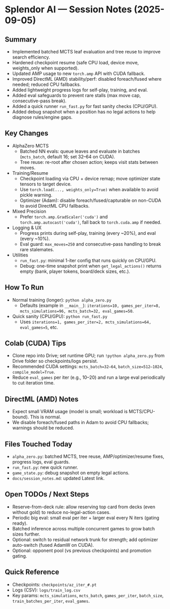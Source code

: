 # Splendor AI — Session Notes (2025-09-05)

## Summary
- Implemented batched MCTS leaf evaluation and tree reuse to improve search efficiency.
- Hardened checkpoint resume (safe CPU load, device move, weights_only when supported).
- Updated AMP usage to new `torch.amp` API with CUDA fallback.
- Improved DirectML (AMD) stability/perf: disabled foreach/fused where needed; reduced CPU fallbacks.
- Added lightweight progress logs for self-play, training, and eval.
- Added eval safeguards to prevent rare stalls (max move cap, consecutive-pass break).
- Added a quick runner `run_fast.py` for fast sanity checks (CPU/GPU).
- Added debug snapshot when a position has no legal actions to help diagnose rules/engine gaps.

## Key Changes
- AlphaZero MCTS
  - Batched NN evals: queue leaves and evaluate in batches (`mcts_batch`, default 16; set 32–64 on CUDA).
  - Tree reuse: re-root after chosen action; keeps visit stats between moves.
- Training/Resume
  - Checkpoint loading via CPU + device remap; move optimizer state tensors to target device.
  - Use `torch.load(..., weights_only=True)` when available to avoid pickle warning.
  - Optimizer (Adam): disable foreach/fused/capturable on non-CUDA to avoid DirectML CPU fallbacks.
- Mixed Precision
  - Prefer `torch.amp.GradScaler('cuda')` and `torch.amp.autocast('cuda')`, fall back to `torch.cuda.amp` if needed.
- Logging & UX
  - Progress prints during self-play, training (every ~20%), and eval (every ~10%).
  - Eval guard: `max_moves=250` and consecutive-pass handling to break rare stalemates.
- Utilities
  - `run_fast.py`: minimal 1-iter config that runs quickly on CPU/GPU.
  - Debug: one-time snapshot print when `get_legal_actions()` returns empty (bank, player tokens, board/deck sizes, etc.).

## How To Run
- Normal training (longer): `python alpha_zero.py`
  - Defaults (example in `__main__`): `iterations=10, games_per_iter=8, mcts_simulations=96, mcts_batch=32, eval_games=50`.
- Quick sanity (CPU/GPU): `python run_fast.py`
  - Uses `iterations=1, games_per_iter=2, mcts_simulations=64, eval_games=5`, etc.

## Colab (CUDA) Tips
- Clone repo into Drive; set runtime GPU; run `!python alpha_zero.py` from Drive folder so checkpoints/logs persist.
- Recommended CUDA settings: `mcts_batch=32–64`, `batch_size=512–1024`, `compile_model=True`.
- Reduce `eval_games` per iter (e.g., 10–20) and run a large eval periodically to cut iteration time.

## DirectML (AMD) Notes
- Expect small VRAM usage (model is small; workload is MCTS/CPU-bound). This is normal.
- We disable foreach/fused paths in Adam to avoid CPU fallbacks; warnings should be reduced.

## Files Touched Today
- `alpha_zero.py`: batched MCTS, tree reuse, AMP/optimizer/resume fixes, progress logs, eval guards.
- `run_fast.py`: new quick runner.
- `game_state.py`: debug snapshot on empty legal actions.
- `docs/session_notes.md`: updated Latest link.

## Open TODOs / Next Steps
- Reserve-from-deck rule: allow reserving top card from decks (even without gold) to reduce no-legal-action cases.
- Periodic big eval: small eval per iter + larger eval every N iters (gating ready).
- Batched inference across multiple concurrent games to grow batch sizes further.
- Optional: switch to residual network trunk for strength; add optimizer auto-switch (fused AdamW on CUDA).
- Optional: opponent pool (vs previous checkpoints) and promotion gating.

## Quick Reference
- Checkpoints: `checkpoints/az_iter_#.pt`
- Logs (CSV): `logs/train_log.csv`
- Key params: `mcts_simulations`, `mcts_batch`, `games_per_iter`, `batch_size`, `train_batches_per_iter`, `eval_games`.

